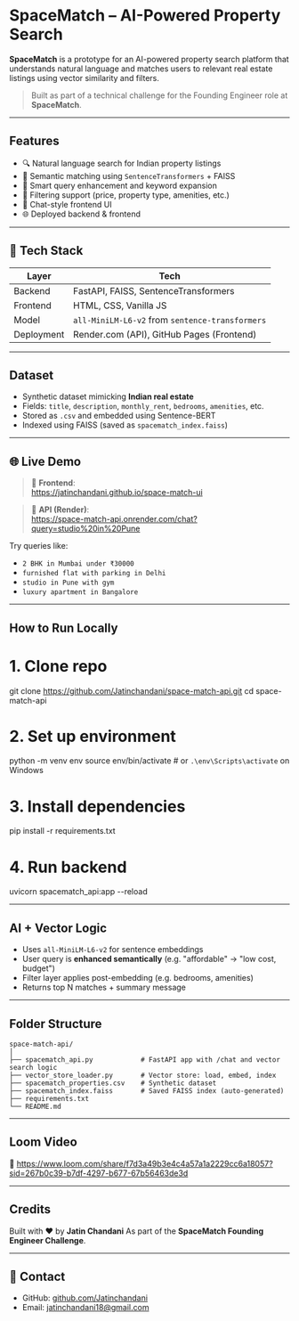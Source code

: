 # SpaceMatch – AI-Powered Property Search

**SpaceMatch** is a prototype for an AI-powered property search platform that understands natural language and matches users to relevant real estate listings using vector similarity and filters.

> Built as part of a technical challenge for the Founding Engineer role at **SpaceMatch**.

---

## Features

- 🔍 Natural language search for Indian property listings
- 🤖 Semantic matching using `SentenceTransformers` + FAISS
- 🧠 Smart query enhancement and keyword expansion
- 🎯 Filtering support (price, property type, amenities, etc.)
- 💬 Chat-style frontend UI
- 🌐 Deployed backend & frontend

---

## 🧠 Tech Stack

| Layer     | Tech                               |
|-----------|------------------------------------|
| Backend   | FastAPI, FAISS, SentenceTransformers |
| Frontend  | HTML, CSS, Vanilla JS              |
| Model     | `all-MiniLM-L6-v2` from `sentence-transformers` |
| Deployment| Render.com (API), GitHub Pages (Frontend) |

---

## Dataset

- Synthetic dataset mimicking **Indian real estate**
- Fields: `title`, `description`, `monthly_rent`, `bedrooms`, `amenities`, etc.
- Stored as `.csv` and embedded using Sentence-BERT
- Indexed using FAISS (saved as `spacematch_index.faiss`)

---

## 🌐 Live Demo

> 🔹 **Frontend**:  
> https://jatinchandani.github.io/space-match-ui

> 🔹 **API (Render)**:  
> https://space-match-api.onrender.com/chat?query=studio%20in%20Pune

Try queries like:
- `2 BHK in Mumbai under ₹30000`
- `furnished flat with parking in Delhi`
- `studio in Pune with gym`
- `luxury apartment in Bangalore`

---

## How to Run Locally

# 1. Clone repo
git clone https://github.com/Jatinchandani/space-match-api.git
cd space-match-api

# 2. Set up environment
python -m venv env
source env/bin/activate      # or `.\env\Scripts\activate` on Windows

# 3. Install dependencies
pip install -r requirements.txt

# 4. Run backend
uvicorn spacematch_api:app --reload

---

## AI + Vector Logic

* Uses `all-MiniLM-L6-v2` for sentence embeddings
* User query is **enhanced semantically** (e.g. "affordable" → "low cost, budget")
* Filter layer applies post-embedding (e.g. bedrooms, amenities)
* Returns top N matches + summary message

---

## Folder Structure

```
space-match-api/
│
├── spacematch_api.py            # FastAPI app with /chat and vector search logic
├── vector_store_loader.py       # Vector store: load, embed, index
├── spacematch_properties.csv    # Synthetic dataset
├── spacematch_index.faiss       # Saved FAISS index (auto-generated)
├── requirements.txt
└── README.md
```

---

## Loom Video

🎥 https://www.loom.com/share/f7d3a49b3e4c4a57a1a2229cc6a18057?sid=267b0c39-b7df-4297-b677-67b56463de3d

---

## Credits

Built with ❤️ by **Jatin Chandani**
As part of the **SpaceMatch Founding Engineer Challenge**.

---

## 📩 Contact

* GitHub: [github.com/Jatinchandani](https://github.com/Jatinchandani)
* Email: [jatinchandani18@gmail.com](mailto:jatinchandani18@gmail.com)
